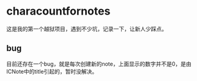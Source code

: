 # characountfornotes
  这是我的第一个越狱项目，遇到不少坑，记录一下，让新人少踩点。
## bug
  目前还存在一个bug，就是每次创建新的note，上面显示的数字并不是0，是由ICNote中的title引起的，暂时没解决。